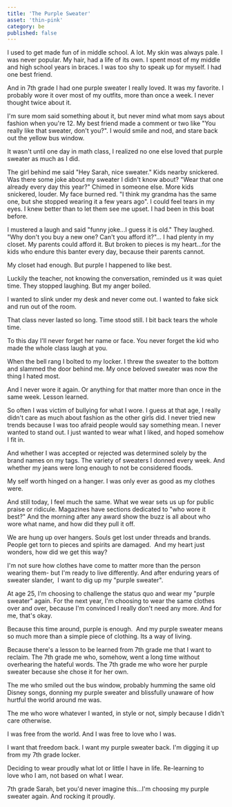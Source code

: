 ```yaml
---
title: 'The Purple Sweater'
asset: 'thin-pink'
category: be
published: false
---
```


I used to get made fun of in middle school. A lot. My skin was always pale. I was never popular. My hair, had a life of its own. I spent most of my middle and high school years in braces. I was too shy to speak up for myself. I had one best friend.

And in 7th grade I had one purple sweater I really loved. It was my favorite. I probably wore it over most of my outfits, more than once a week. I never thought twice about it.

I'm sure mom said something about it, but never mind what mom says about fashion when you're 12. My best friend made a comment or two like "You really like that sweater, don't you?". I would smile and nod, and stare back out the yellow bus window.

It wasn't until one day in math class, I realized no one else loved that purple sweater as much as I did.

The girl behind me said "Hey Sarah, nice sweater." Kids nearby snickered. Was there some joke about my sweater I didn't know about? "Wear that one already every day this year?" Chimed in someone else. More kids snickered, louder. My face burned red. "I think my grandma has the same one, but she stopped wearing it a few years ago". I could feel tears in my eyes. I knew better than to let them see me upset. I had been in this boat before.

I mustered a laugh and said "funny joke...I guess it is old." They laughed. "Why don't you buy a new one? Can't you afford it?"... I had plenty in my closet. My parents could afford it. But broken to pieces is my heart...for the kids who endure this banter every day, because their parents cannot.

My closet had enough. But purple I happened to like best.

Luckily the teacher, not knowing the conversation, reminded us it was quiet time. They stopped laughing. But my anger boiled.

I wanted to slink under my desk and never come out. I wanted to fake sick and run out of the room.

That class never lasted so long. Time stood still. I bit back tears the whole time.

To this day I'll never forget her name or face. You never forget the kid who made the whole class laugh at you.

When the bell rang I bolted to my locker. I threw the sweater to the bottom and slammed the door behind me. My once beloved sweater was now the thing I hated most.

And I never wore it again. Or anything for that matter more than once in the same week. Lesson learned.

So often I was victim of bullying for what I wore. I guess at that age, I really didn't care as much about fashion as the other girls did. I never tried new trends because I was too afraid people would say something mean. I never wanted to stand out. I just wanted to wear what I liked, and hoped somehow I fit in.

And whether I was accepted or rejected was determined solely by the brand names on my tags. The variety of sweaters I donned every week. And whether my jeans were long enough to not be considered floods.

My self worth hinged on a hanger. I was only ever as good as my clothes were.

And still today, I feel much the same. What we wear sets us up for public praise or ridicule. Magazines have sections dedicated to "who wore it best?" And the morning after any award show the buzz is all about who wore what name, and how did they pull it off.

We are hung up over hangers. Souls get lost under threads and brands. People get torn to pieces and spirits are damaged.  And my heart just wonders, how did we get this way?

I'm not sure how clothes have come to matter more than the person wearing them- but I'm ready to live differently. And after enduring years of sweater slander,  I want to dig up my "purple sweater".

At age 25, I'm choosing to challenge the status quo and wear my "purple sweater" again. For the next year, I'm choosing to wear the same clothes over and over, because I'm convinced I really don't need any more. And for me, that's okay.

Because this time around, purple is enough.  And my purple sweater means so much more than a simple piece of clothing. Its a way of living.

Because there's a lesson to be learned from 7th grade me that I want to reclaim. The 7th grade me who, somehow, went a long time without overhearing the hateful words. The 7th grade me who wore her purple sweater because she chose it for her own.

The me who smiled out the bus window, probably humming the same old Disney songs, donning my purple sweater and blissfully unaware of how hurtful the world around me was.

The me who wore whatever I wanted, in style or not, simply because I didn't care otherwise.

I was free from the world. And I was free to love who I was.

I want that freedom back. I want my purple sweater back. I'm digging it up from my 7th grade locker.

Deciding to wear proudly what lot or little I have in life. Re-learning to love who I am, not based on what I wear.

7th grade Sarah, bet you'd never imagine this...I'm choosing my purple sweater again. And rocking it proudly.




